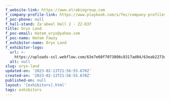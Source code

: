```yaml
---
f_website-link: https://www.elrabiegroup.com
f_company-profile-link: https://www.playbook.com/s/fec/company-profiles
f_poc-phone: null
f_hall-stand: Za'abeel Hall 2 - Z2-D37
title: Oryx Land
f_poc-email: Hatem_oryx@yahoo.com
f_poc-name: Hatem Fawzy
f_exhibitor-name: Oryx Land
f_exhibitor-logo:
  url: >-
    https://uploads-ssl.webflow.com/63e7e60f7073806c8317ad04/63eab2273d0daf43c468c989_ODI1MQ.jpeg
  alt: null
slug: oryx-land
updated-on: '2023-02-13T21:56:55.670Z'
created-on: '2023-02-13T21:56:55.670Z'
published-on: null
layout: '[exhibitors].html'
tags: exhibitors
---
```



